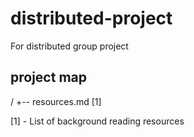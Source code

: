 # distributed-project
For distributed group project

## project map

/
+-- resources.md [1]

[1] - List of background reading resources 
